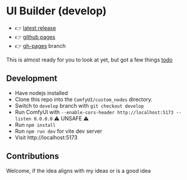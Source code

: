 # UI Builder (develop)

- 👉 [latest release](https://github.com/norgeous/ComfyUI-UI-Builder/)
- 👉 [github pages](https://norgeous.github.io/ComfyUI-UI-Builder/develop/)
- 👉 [gh-pages](https://github.com/norgeous/ComfyUI-UI-Builder/tree/gh-pages) branch

This is almost ready for you to look at yet, but got a few things [todo](./TODO.md)

## Development

- Have nodejs installed
- Clone this repo into the `ComfyUI/custom_nodes` directory.
- Switch to `develop` branch with `git checkout develop`
- Run ComfyUI with `--enable-cors-header http://localhost:5173 --listen 0.0.0.0` ⚠️ UNSAFE ⚠️
- Run `npm install`
- Run `npm run dev` for vite dev server
- Visit http://localhost:5173

## Contributions

Welcome, if the idea aligns with my ideas or is a good idea
